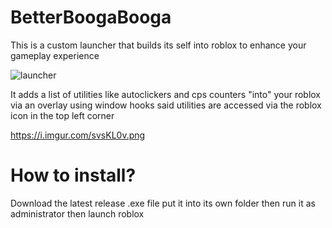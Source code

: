 # BetterBoogaBooga

This is a custom launcher that builds its self into roblox to enhance your gameplay experience

![launcher]([h[ttp://url/to/img.pn](https://i.imgur.com/vs7SHFe.png)g](https://i.imgur.com/vs7SHFe.png))

It adds a list of utilities like autoclickers and cps counters "into" your roblox via an overlay using window hooks
said utilities are accessed via the roblox icon in the top left corner

https://i.imgur.com/svsKL0v.png

# How to install?
Download the latest release .exe file put it into its own folder then run it as administrator then launch roblox
